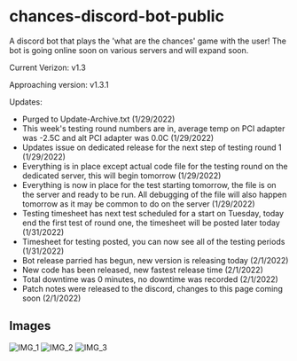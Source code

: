 # chances-discord-bot-public
A discord bot that plays the 'what are the chances' game with the user! The bot is going online soon on various servers and will expand soon.

Current Verizon: v1.3

Approaching version: v1.3.1

Updates:
- Purged to Update-Archive.txt (1/29/2022)
- This week's testing round numbers are in, average temp on PCI adapter was -2.5C and alt PCI adapter was 0.0C (1/29/2022)
- Updates issue on dedicated release for the next step of testing round 1 (1/29/2022)
- Everything is in place except actual code file for the testing round on the dedicated server, this will begin tomorrow (1/29/2022)
- Everything is now in place for the test starting tomorrow, the file is on the server and ready to be run. All debugging of the file will also happen tomorrow as it may be common to do on the server (1/29/2022)
- Testing timesheet has next test scheduled for a start on Tuesday, today end the first test of round one, the timesheet will be posted later today (1/31/2022)
- Timesheet for testing posted, you can now see all of the testing periods (1/31/2022)
- Bot release parried has begun, new version is releasing today (2/1/2022)
- New code has been released, new fastest release time (2/1/2022)
- Total downtime was 0 minutes, no downtime was recorded (2/1/2022)
- Patch notes were released to the discord, changes to this page coming soon (2/1/2022)


## Images


![IMG_1](https://user-images.githubusercontent.com/68622369/152055608-7f0e1b1b-c4b0-4c67-b02e-4c07848b415e.png)
![IMG_2](https://user-images.githubusercontent.com/68622369/152055616-fdf35a26-7a49-436a-a552-330369f4faa6.png)
![IMG_3](https://user-images.githubusercontent.com/68622369/152055622-c574f0c2-9e56-4d66-9e65-bf76ccbabfdb.png)
